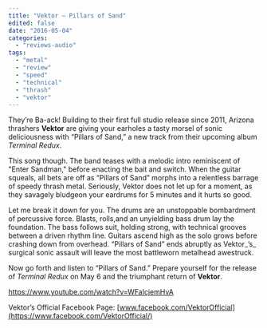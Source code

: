 ```yaml
---
title: "Vektor – Pillars of Sand"
edited: false
date: "2016-05-04"
categories:
  - "reviews-audio"
tags:
  - "metal"
  - "review"
  - "speed"
  - "technical"
  - "thrash"
  - "vektor"
---
```


They’re Ba-ack! Building to their first full studio release since 2011, Arizona thrashers **Vektor** are giving your earholes a tasty morsel of sonic deliciousness with “Pillars of Sand,” a new track from their upcoming album _Terminal Redux_.

This song though. The band teases with a melodic intro reminiscent of "Enter Sandman," before enacting the bait and switch. When the guitar squeals, all bets are off as “Pillars of Sand” morphs into a relentless barrage of speedy thrash metal. Seriously, Vektor does not let up for a moment, as they savagely bludgeon your eardrums for 5 minutes and it hurts so good.

Let me break it down for you. The drums are an unstoppable bombardment of percussive force. Blasts, rolls,and an unyielding bass drum lay the foundation. The bass follows suit, holding strong, with technical grooves between a driven rhythm line. Guitars ascend high as the solo grows before crashing down from overhead. “Pillars of Sand” ends abruptly as Vektor_’s_ surgical sonic assault will leave the most battleworn metalhead awestruck.

Now go forth and listen to “Pillars of Sand.” Prepare yourself for the release of _Terminal Redux_ on May 6 and the triumphant return of **Vektor**.

https://www.youtube.com/watch?v=WFaIcjemHvA

Vektor’s Official Facebook Page: [www.facebook.com/VektorOfficial](https://www.facebook.com/VektorOfficial/)
